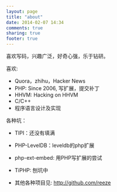 ```yaml
---
layout: page
title: "about"
date: 2014-02-07 14:34
comments: true
sharing: true
footer: true
---
```


喜欢写码，兴趣广泛，好奇心强，乐于钻研。

喜欢:
- Quora，zhihu，Hacker News
- PHP: Since 2006, 写扩展，提交补丁
- HHVM: Hacking on HHVM
- C/C++
- 程序语言设计及实现

各种坑：

- TIPI：还没有填满
- PHP-LevelDB：leveldb的php扩展
- php-ext-embed: 用PHP写扩展的尝试
- TiPHP: 刨坑中

- 其他各种项目见: <http://github.com/reeze>

